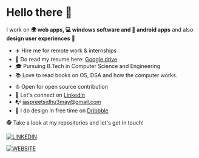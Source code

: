 # Hello there 👋

I work on **🌍 web apps, 💻 windows software and 📱 android apps** and also **design user experiences** 🎨    

* ✈️   Hire me for remote work & internships
* 💼   Do read my resume here: [Google drive](https://drive.google.com/file/d/1YzHvuccEFF_KV7W0cKScEYwktkd1kE0s/view)
* 🎓   Pursuing B.Tech in Computer Science and Engineering
* 📚   Love to read books on OS, DSA and how the computer works.
* ⛵   Open for open source contribution
* 🎉   Let's connect on [LinkedIn](https://www.linkedin.com/in/jaspreetsidhu13/)
* 📭   jaspreetsidhu3may@gmail.com
* 🎨   I do design in free time on [Dribbble](https://dribbble.com/Jaspreet_Sidhu)

🕵 Take a look at my repositories and let's get in touch!

[![LINKEDIN][5.1]][5] &nbsp;

[![WEBSITE][7.1]][7] &nbsp;




[5.1]: http://ishandeveloper.com/ishandeveloper/icons/linkedin.png (LinkedIn Icon)

[7.1]: http://ishandeveloper.com/ishandeveloper/icons/web.png (Web Icon)

[5]: https://www.linkedin.com/in/jaspreetsidhu13/

[7]: https://github.com/jaspreetsidhu3/
